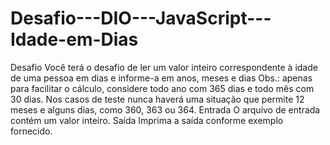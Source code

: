 # Desafio---DIO---JavaScript---Idade-em-Dias
Desafio Você terá o desafio de ler um valor inteiro correspondente à idade de uma pessoa em dias e informe-a em anos, meses e dias Obs.: apenas para facilitar o cálculo, considere todo ano com 365 dias e todo mês com 30 dias. Nos casos de teste nunca haverá uma situação que permite 12 meses e alguns dias, como 360, 363 ou 364.  Entrada O arquivo de entrada contém um valor inteiro. Saída Imprima a saída conforme exemplo fornecido.
